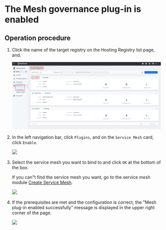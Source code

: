 # The Mesh governance plug-in is enabled

## Operation procedure

1. Click the name of the target registry on the Hosting Registry list page, and.

   ![](../../../images/ns-1.png)

2. In the left navigation bar, click `Plugins`, and on the `Service Mesh` card, click `Enable`.

   ![](https://docs.daocloud.io/daocloud-docs-images/docs/en/docs/skoala/images/mesh01.png)

3. Select the service mesh you want to bind to and click `OK` at the bottom of the box.

    If you can"t find the service mesh you want, go to the service mesh module [Create Service Mesh](../../../../mspider/user-guide/service-mesh/README.md).

   ![](https://docs.daocloud.io/daocloud-docs-images/docs/en/docs/skoala/images/mesh02.png)

4. If the prerequisites are met and the configuration is correct, the "Mesh plug-in enabled successfully" message is displayed in the upper right corner of the page.

   ![](https://docs.daocloud.io/daocloud-docs-images/docs/en/docs/skoala/images/mesh03.png)
